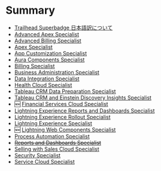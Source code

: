 # Summary

* [Trailhead Superbadge 日本語訳について](README.md)
* [Advanced Apex Specialist](src/advanced-apex-specialist/advanced-apex-specialist.md)
* [Advanced Billing Specialist](src/advanced-billing-specialist/advanced-billing-specialist.md)
* [Apex Specialist](https://developer.salesforce.com/jpblogs/2018/05/apex_specialist_superbadge/)
* [App Customization Specialist](src/app-customization-specialist/app-customization-specialist.md)
* [Aura Components Specialist](src/aura-components-specialist/aura-components-specialist.md)
* [Billing Specialist](src/billing-specialist/billing-specialist.md)
* [Business Administration Specialist](src/business-administration-specialist/business-administration-specialist.md)
* [Data Integration Specialist](https://developer.salesforce.com/jpblogs/2018/06/data_integration_superbadge/)
* [Health Cloud Specialist](src/health-cloud-specialist/health-cloud-specialist.md)
* [Tableau CRM Data Preparation Specialist](src/analytics-integration-specialist/analytics-integration-specialist.md)
* [Tableau CRM and Einstein Discovery Insights Specialist](src/analytics-insights-specialist/analytics-insights-specialist.md)
* 🆕 [Financial Services Cloud Specialist](src/fsc-specialist/fsc-specialist.md)
* [Lightning Experience Reports and Dashboards Specialist](src/lex-reports-dashboards-specialist/lex-reports-dashboards-specialist.md)
* [Lightning Experience Rollout Specialist](src/lex-rollout-specialist/lex-rollout-specialist.md)
* [Lightning Experience Specialist](https://developer.salesforce.com/jpblogs/2018/10/lex_specialist_superbadge/)
* 🆕 [Lightning Web Components Specialist](src/lwc-specialist/lwc-specialist.md)
* [Process Automation Specialist](src/process-automation-specialist/process-automation-specialist.md)
* ~~[Reports and Dashboards Specialist](https://developer.salesforce.com/jpblogs/2018/04/reports_and_dashboards_superbadge/)~~
* [Selling with Sales Cloud Specialist](src/sales-cloud-specialist/sales-cloud-specialist.md)
* [Security Specialist](src/security-specialist/security-specialist.md)
* [Service Cloud Specialist](src/service-cloud-admin-specialist/service-cloud-admin-specialist.md)